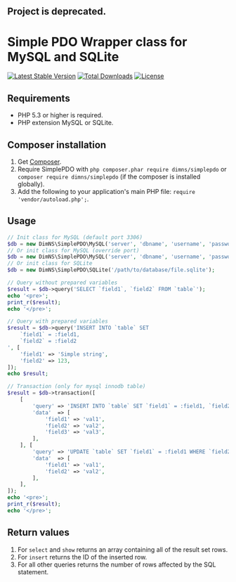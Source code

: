 ## Project is deprecated.

# Simple PDO Wrapper class for MySQL and SQLite

[![Latest Stable Version](https://poser.pugx.org/dimns/simplepdo/v/stable)](https://packagist.org/packages/dimns/simplepdo)
[![Total Downloads](https://poser.pugx.org/dimns/simplepdo/downloads)](https://packagist.org/packages/dimns/simplepdo)
[![License](https://poser.pugx.org/dimns/simplepdo/license)](https://packagist.org/packages/dimns/simplepdo)

## Requirements
- PHP 5.3 or higher is required.
- PHP extension MySQL or SQLite.

## Composer installation
1. Get [Composer](http://getcomposer.org/).
3. Require SimplePDO with `php composer.phar require dimns/simplepdo` or `composer require dimns/simplepdo` (if the composer is installed globally).
3. Add the following to your application's main PHP file: `require 'vendor/autoload.php';`.

## Usage
```php
// Init class for MySQL (default port 3306)
$db = new DimNS\SimplePDO\MySQL('server', 'dbname', 'username', 'password');
// Or init class for MySQL (override port)
$db = new DimNS\SimplePDO\MySQL('server', 'dbname', 'username', 'password', 3307);
// Or init class for SQLite
$db = new DimNS\SimplePDO\SQLite('/path/to/database/file.sqlite');

// Query without prepared variables
$result = $db->query('SELECT `field1`, `field2` FROM `table`');
echo '<pre>';
print_r($result);
echo '</pre>';

// Query with prepared variables
$result = $db->query('INSERT INTO `table` SET
    `field1` = :field1,
    `field2` = :field2
', [
    'field1' => 'Simple string',
    'field2' => 123,
]);
echo $result;

// Transaction (only for mysql innodb table)
$result = $db->transaction([
    [
        'query' => 'INSERT INTO `table` SET `field1` = :field1, `field2` = :field2, `field3` = :field3',
        'data'  => [
            'field1' => 'val1',
            'field2' => 'val2',
            'field3' => 'val3',
        ],
    ], [
        'query' => 'UPDATE `table` SET `field1` = :field1 WHERE `field2` > :field2',
        'data'  => [
            'field1' => 'val1',
            'field2' => 'val2',
        ],
    ],
]);
echo '<pre>';
print_r($result);
echo '</pre>';
```

## Return values
1. For `select` and `show` returns an array containing all of the result set rows.
2. For `insert` returns the ID of the inserted row.
3. For all other queries returns the number of rows affected by the SQL statement.